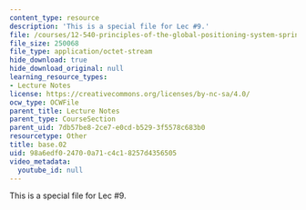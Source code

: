 ```yaml
---
content_type: resource
description: 'This is a special file for Lec #9.'
file: /courses/12-540-principles-of-the-global-positioning-system-spring-2012/98a6edf024700a71c4c18257d4356505_base.02
file_size: 250068
file_type: application/octet-stream
hide_download: true
hide_download_original: null
learning_resource_types:
- Lecture Notes
license: https://creativecommons.org/licenses/by-nc-sa/4.0/
ocw_type: OCWFile
parent_title: Lecture Notes
parent_type: CourseSection
parent_uid: 7db57be8-2ce7-e0cd-b529-3f5578c683b0
resourcetype: Other
title: base.02
uid: 98a6edf0-2470-0a71-c4c1-8257d4356505
video_metadata:
  youtube_id: null
---
```

This is a special file for Lec #9.